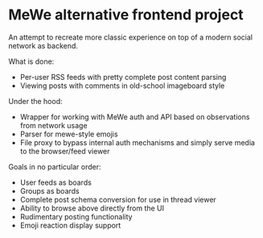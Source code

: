 MeWe alternative frontend project
============================

An attempt to recreate more classic experience on top of a modern social network as backend.

What is done:
* Per-user RSS feeds with pretty complete post content parsing
* Viewing posts with comments in old-school imageboard style

Under the hood:
* Wrapper for working with MeWe auth and API based on observations from network usage
* Parser for mewe-style emojis
* File proxy to bypass internal auth mechanisms and simply serve media to the browser/feed viewer

Goals in no particular order:
* User feeds as boards
* Groups as boards
* Complete post schema conversion for use in thread viewer
* Ability to browse above directly from the UI
* Rudimentary posting functionality
* Emoji reaction display support
